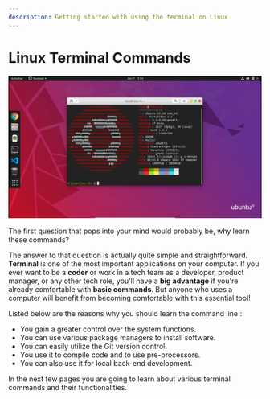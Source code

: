 ```yaml
---
description: Getting started with using the terminal on Linux
---
```


# Linux Terminal Commands

![Ubuntu terminal](../.gitbook/assets/linux.png)

The first question that pops into your mind would probably be, why learn these commands? 

The answer to that question is actually quite simple and straightforward.  **Terminal** is one of the most important applications on your computer. If you ever want to be a **coder** or work in a tech team as a developer, product manager, or any other tech role, you'll have a **big advantage** if you're already comfortable with **basic commands**. But anyone who uses a computer will benefit from becoming comfortable with this essential tool!

Listed below are the reasons why you should learn the command line :

* You gain a greater control over the system functions.
* You can use various package managers to install software.
* You can easily utilize the Git version control.
* You use it to compile code and to use pre-processors.
* You can also use it for local back-end development.

In the next few pages you are going to learn about various terminal commands and their functionalities.


